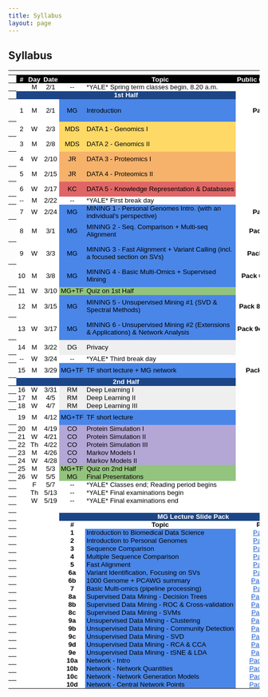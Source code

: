```yaml
---
title: Syllabus
layout: page
---
```


## Syllabus
<meta http-equiv="Content-Type" content="text/html; charset=utf-8">
<link type="text/css" rel="stylesheet" href="resources/sheet.css">
<style type="text/css">.ritz .waffle a { color: inherit; }.ritz .waffle .s10{background-color:#4a86e8;text-align:left;color:#000000;font-family:'docs-Helvetica Neue',Arial;font-size:10pt;vertical-align:middle;white-space:nowrap;overflow:hidden;direction:ltr;padding:0px 3px 0px 3px;}.ritz .waffle .s28{background-color:#ffffff;text-align:center;font-weight:bold;color:#000000;font-family:'Arial';font-size:10pt;vertical-align:middle;white-space:normal;overflow:hidden;direction:ltr;padding:0px 3px 0px 3px;}.ritz .waffle .s4{background-color:#ffffff;text-align:center;color:#000000;font-family:'Arial';font-size:10pt;vertical-align:middle;white-space:nowrap;overflow:hidden;direction:ltr;padding:0px 3px 0px 3px;}.ritz .waffle .s23{background-color:#efefef;text-align:center;color:#000000;font-family:'docs-Helvetica Neue',Arial;font-size:10pt;vertical-align:middle;white-space:nowrap;overflow:hidden;direction:ltr;padding:0px 3px 0px 3px;}.ritz .waffle .s3{background-color:#ffffff;text-align:left;color:#000000;font-family:'docs-Helvetica Neue',Arial;font-size:10pt;vertical-align:middle;white-space:nowrap;overflow:hidden;direction:ltr;padding:0px 3px 0px 3px;}.ritz .waffle .s30{background-color:#4a86e8;text-align:left;color:#000000;font-family:'docs-docs-Helvetica Neue',Arial;font-size:10pt;vertical-align:middle;white-space:normal;overflow:hidden;direction:ltr;padding:0px 3px 0px 3px;}.ritz .waffle .s22{background-color:#93c47d;text-align:left;color:#000000;font-family:'docs-Helvetica Neue',Arial;font-size:10pt;vertical-align:middle;white-space:normal;overflow:hidden;direction:ltr;padding:0px 3px 0px 3px;}.ritz .waffle .s1{background-color:#ffffff;text-align:center;color:#000000;font-family:'docs-Helvetica Neue',Arial;font-size:10pt;vertical-align:middle;white-space:nowrap;overflow:hidden;direction:ltr;padding:0px 3px 0px 3px;}.ritz .waffle .s18{background-color:#e06666;text-align:left;color:#000000;font-family:'docs-Helvetica Neue',Arial;font-size:10pt;vertical-align:middle;white-space:nowrap;overflow:hidden;direction:ltr;padding:0px 3px 0px 3px;}.ritz .waffle .s12{background-color:#ffffff;text-align:center;color:#000000;font-family:'Arial';font-size:10pt;vertical-align:middle;white-space:normal;overflow:hidden;word-wrap:break-word;direction:ltr;padding:0px 3px 0px 3px;}.ritz .waffle .s13{background-color:#ffd966;text-align:center;color:#000000;font-family:'docs-Helvetica Neue',Arial;font-size:10pt;vertical-align:middle;white-space:nowrap;overflow:hidden;direction:ltr;padding:0px 3px 0px 3px;}.ritz .waffle .s29{background-color:#ffffff;text-align:center;text-decoration:underline;-webkit-text-decoration-skip:none;text-decoration-skip-ink:none;color:#1155cc;font-family:'docs-Helvetica Neue',Arial;font-size:10pt;vertical-align:middle;white-space:nowrap;overflow:hidden;direction:ltr;padding:0px 3px 0px 3px;}.ritz .waffle .s14{background-color:#ffd966;text-align:left;color:#000000;font-family:'docs-Helvetica Neue',Arial;font-size:10pt;vertical-align:middle;white-space:nowrap;overflow:hidden;direction:ltr;padding:0px 3px 0px 3px;}.ritz .waffle .s7{background-color:#ffffff;text-align:center;text-decoration:underline;-webkit-text-decoration-skip:none;text-decoration-skip-ink:none;color:#1155cc;font-family:'Arial';font-size:10pt;vertical-align:middle;white-space:normal;overflow:hidden;direction:ltr;padding:0px 3px 0px 3px;}.ritz .waffle .s9{background-color:#4a86e8;text-align:center;color:#000000;font-family:'docs-Helvetica Neue',Arial;font-size:10pt;vertical-align:middle;white-space:nowrap;overflow:hidden;direction:ltr;padding:0px 3px 0px 3px;}.ritz .waffle .s11{background-color:#ffffff;text-align:center;font-weight:bold;color:#000000;font-family:'docs-Helvetica Neue',Arial;font-size:10pt;vertical-align:middle;white-space:nowrap;overflow:hidden;direction:ltr;padding:0px 3px 0px 3px;}.ritz .waffle .s5{background-color:#1c4587;text-align:center;font-weight:bold;color:#ffffff;font-family:'docs-Helvetica Neue',Arial;font-size:10pt;vertical-align:middle;white-space:nowrap;overflow:hidden;direction:ltr;padding:0px 3px 0px 3px;}.ritz .waffle .s27{background-color:#1c4587;text-align:center;font-weight:bold;color:#ffffff;font-family:'Arial';font-size:10pt;vertical-align:middle;white-space:normal;overflow:hidden;direction:ltr;padding:0px 3px 0px 3px;}.ritz .waffle .s24{background-color:#efefef;text-align:left;color:#000000;font-family:'docs-Helvetica Neue',Arial;font-size:10pt;vertical-align:middle;white-space:normal;overflow:hidden;direction:ltr;padding:0px 3px 0px 3px;}.ritz .waffle .s32{background-color:#4a86e8;text-align:left;color:#000000;font-family:'Arial';font-size:10pt;vertical-align:middle;white-space:normal;overflow:hidden;direction:ltr;padding:0px 3px 0px 3px;}.ritz .waffle .s21{background-color:#93c47d;text-align:center;color:#000000;font-family:'docs-Helvetica Neue',Arial;font-size:10pt;vertical-align:middle;white-space:nowrap;overflow:hidden;direction:ltr;padding:0px 3px 0px 3px;}.ritz .waffle .s8{background-color:#ffffff;text-align:center;color:#000000;font-family:'Arial';font-size:10pt;vertical-align:middle;white-space:normal;overflow:hidden;direction:ltr;padding:0px 3px 0px 3px;}.ritz .waffle .s25{background-color:#b4a7d6;text-align:center;color:#000000;font-family:'docs-Helvetica Neue',Arial;font-size:10pt;vertical-align:middle;white-space:nowrap;overflow:hidden;direction:ltr;padding:0px 3px 0px 3px;}.ritz .waffle .s17{background-color:#e06666;text-align:center;color:#000000;font-family:'docs-Helvetica Neue',Arial;font-size:10pt;vertical-align:middle;white-space:nowrap;overflow:hidden;direction:ltr;padding:0px 3px 0px 3px;}.ritz .waffle .s19{background-color:#4a86e8;text-align:left;color:#000000;font-family:'docs-Helvetica Neue',Arial;font-size:10pt;vertical-align:middle;white-space:normal;overflow:hidden;direction:ltr;padding:0px 3px 0px 3px;}.ritz .waffle .s6{background-color:#ffffff;text-align:center;font-weight:bold;color:#ffffff;font-family:'docs-Helvetica Neue',Arial;font-size:10pt;vertical-align:middle;white-space:nowrap;overflow:hidden;direction:ltr;padding:0px 3px 0px 3px;}.ritz .waffle .s26{background-color:#b4a7d6;text-align:left;color:#000000;font-family:'docs-Helvetica Neue',Arial;font-size:10pt;vertical-align:middle;white-space:normal;overflow:hidden;direction:ltr;padding:0px 3px 0px 3px;}.ritz .waffle .s16{background-color:#f6b26b;text-align:left;color:#000000;font-family:'docs-Helvetica Neue',Arial;font-size:10pt;vertical-align:middle;white-space:nowrap;overflow:hidden;direction:ltr;padding:0px 3px 0px 3px;}.ritz .waffle .s0{background-color:#000000;text-align:center;font-weight:bold;color:#ffffff;font-family:'docs-Helvetica Neue',Arial;font-size:10pt;vertical-align:middle;white-space:nowrap;overflow:hidden;direction:ltr;padding:0px 3px 0px 3px;}.ritz .waffle .s20{background-color:#ffffff;text-align:center;font-weight:bold;color:#000000;font-family:'Arial';font-size:10pt;vertical-align:middle;white-space:nowrap;overflow:hidden;direction:ltr;padding:0px 3px 0px 3px;}.ritz .waffle .s2{background-color:#ffffff;text-align:center;color:#000000;font-family:'docs-Helvetica Neue',Arial;font-size:10pt;vertical-align:middle;white-space:normal;overflow:hidden;word-wrap:break-word;direction:ltr;padding:0px 3px 0px 3px;}.ritz .waffle .s31{background-color:#ffffff;text-align:center;text-decoration:underline;-webkit-text-decoration-skip:none;text-decoration-skip-ink:none;color:#1155cc;font-family:'Arial';font-size:10pt;vertical-align:middle;white-space:nowrap;overflow:hidden;direction:ltr;padding:0px 3px 0px 3px;}.ritz .waffle .s15{background-color:#f6b26b;text-align:center;color:#000000;font-family:'docs-Helvetica Neue',Arial;font-size:10pt;vertical-align:middle;white-space:nowrap;overflow:hidden;direction:ltr;padding:0px 3px 0px 3px;}</style>
<div class="ritz grid-container" dir="ltr">
    <table class="waffle" cellspacing="0" cellpadding="0">
        <thead>
            <tr>
                <th class="row-header freezebar-origin-ltr"></th>
                <th id="154769403C0" style="width:32px;" class="column-headers-background"></th>
                <th id="154769403C1" style="width:37px;" class="column-headers-background"></th>
                <th id="154769403C2" style="width:47px;" class="column-headers-background"></th>
                <th id="154769403C3" style="width:100px;" class="column-headers-background"></th>
                <th id="154769403C4" style="width:519px;" class="column-headers-background"></th>
                <th id="154769403C5" style="width:120px;" class="column-headers-background"></th>
                <th id="154769403C6" style="width:190px;" class="column-headers-background"></th>
                <th id="154769403C7" style="width:104px;" class="column-headers-background"></th></tr>
        </thead>
        <tbody>
            <tr style="height: 16px">
                <th id="154769403R0" style="height: 16px;" class="row-headers-background">
                    <div class="row-header-wrapper" style="line-height: 16px"></div></th>
                <td class="s0" dir="ltr">#</td>
                <td class="s0" dir="ltr">Day</td>
                <td class="s0" dir="ltr">Date</td>
                <td class="s0"></td>
                <td class="s0" dir="ltr">Topic</td>
                <td class="s0" dir="ltr">Public Comment</td>
                <td class="s0" dir="ltr">URL</td>
                <td class="s0" dir="ltr">URL 2</td></tr>
            <tr style="height: 16px">
                <th id="154769403R1" style="height: 16px;" class="row-headers-background">
                    <div class="row-header-wrapper" style="line-height: 16px"></div></th>
                <td class="s1"></td>
                <td class="s2" dir="ltr">M</td>
                <td class="s2" dir="ltr">2/1</td>
                <td class="s1" dir="ltr">--</td>
                <td class="s3" dir="ltr">*YALE* Spring term classes begin, 8.20 a.m.</td>
                <td class="s4"></td>
                <td class="s4" dir="ltr"></td>
                <td class="s4" dir="ltr"></td>
            </tr>
            <tr style="height: 16px">
                <th id="154769403R2" style="height: 16px;" class="row-headers-background">
                    <div class="row-header-wrapper" style="line-height: 16px"></div></th>
                <td class="s5" dir="ltr" colspan="5">1st Half</td>
                <td class="s6" dir="ltr"></td>
                <td class="s7" dir="ltr"></td>
                <td class="s8"></td>
            </tr>
            <tr style="height: 16px">
                <th id="154769403R3" style="height: 16px;" class="row-headers-background">
                    <div class="row-header-wrapper" style="line-height: 16px"></div></th>
                <td class="s1" dir="ltr">1</td>
                <td class="s2" dir="ltr">M</td>
                <td class="s2" dir="ltr">2/1</td>
                <td class="s9" dir="ltr">MG</td>
                <td class="s10" dir="ltr">Introduction</td>
                <td class="s11" dir="ltr">Pack 1</td>
                <td class="s12" dir="ltr">See below for MG Slides</td>
                <td class="s7" dir="ltr">
                    <a target="_blank" href="https://www.dropbox.com/s/gf0054x92ja8cn0/cbb752-MG-spr21-01-biomed-datasci-intro.mp4?dl=0">Video</a></td>
            </tr>
            <tr style="height: 16px">
                <th id="154769403R4" style="height: 16px;" class="row-headers-background">
                    <div class="row-header-wrapper" style="line-height: 16px"></div></th>
                <td class="s1" dir="ltr">2</td>
                <td class="s2" dir="ltr">W</td>
                <td class="s2" dir="ltr">2/3</td>
                <td class="s13" dir="ltr">MDS</td>
                <td class="s14" dir="ltr">DATA 1 - Genomics I</td>
                <td class="s11" dir="ltr"></td>
                <td class="s7" dir="ltr">
                    <a target="_blank" href="http://files2.gersteinlab.org/public-docs/2021/02.03/210203_Genomics.pdf">Genomic 1 [PDF]</a></td>
                <td class="s8"></td>
            </tr>
            <tr style="height: 16px">
                <th id="154769403R5" style="height: 16px;" class="row-headers-background">
                    <div class="row-header-wrapper" style="line-height: 16px"></div></th>
                <td class="s1" dir="ltr">3</td>
                <td class="s2" dir="ltr">M</td>
                <td class="s2" dir="ltr">2/8</td>
                <td class="s13" dir="ltr">MDS</td>
                <td class="s14" dir="ltr">DATA 2 - Genomics II</td>
                <td class="s11" dir="ltr"></td>
                <td class="s7" dir="ltr">
                    <a target="_blank" href="http://files2.gersteinlab.org/public-docs/2021/02.08/210207_Genomics_II.pdf">Genomic 2 [PDF]</a></td>
                <td class="s8"></td>
            </tr>
            <tr style="height: 16px">
                <th id="154769403R6" style="height: 16px;" class="row-headers-background">
                    <div class="row-header-wrapper" style="line-height: 16px"></div></th>
                <td class="s1" dir="ltr">4</td>
                <td class="s2">W</td>
                <td class="s2" dir="ltr">2/10</td>
                <td class="s15" dir="ltr">JR</td>
                <td class="s16" dir="ltr">DATA 3 - Proteomics I</td>
                <td class="s11" dir="ltr"></td>
                <td class="s7" dir="ltr">
                    <a target="_blank" href="http://files2.gersteinlab.org/public-docs/2021/02.10/CBB_752_2021_Proteins.pdf">Proteomics 1 [PDF]</a></td>
                <td class="s8"></td>
            </tr>
            <tr style="height: 16px">
                <th id="154769403R7" style="height: 16px;" class="row-headers-background">
                    <div class="row-header-wrapper" style="line-height: 16px"></div></th>
                <td class="s1" dir="ltr">5</td>
                <td class="s2">M</td>
                <td class="s2" dir="ltr">2/15</td>
                <td class="s15" dir="ltr">JR</td>
                <td class="s16" dir="ltr">DATA 4 - Proteomics II</td>
                <td class="s11" dir="ltr"></td>
                <td class="s7" dir="ltr">
                    <a target="_blank" href="http://files2.gersteinlab.org/public-docs/2021/02.15/CBB_752_2021_Structure.pdf">Proteomics 2 [PDF]</a></td>
                <td class="s8"></td>
            </tr>
            <tr style="height: 16px">
                <th id="154769403R8" style="height: 16px;" class="row-headers-background">
                    <div class="row-header-wrapper" style="line-height: 16px"></div></th>
                <td class="s1" dir="ltr">6</td>
                <td class="s2">W</td>
                <td class="s2" dir="ltr">2/17</td>
                <td class="s17" dir="ltr">KC</td>
                <td class="s18" dir="ltr">DATA 5 - Knowledge Representation &amp; Databases</td>
                <td class="s4"></td>
                <td class="s7" dir="ltr">
                    <a target="_blank" href="http://files2.gersteinlab.org/public-docs/2021/02.17/Database_KB_Cheung_2_17_21.pptx">Database [PPTX]</a></td>
                <td class="s8"></td>
            </tr>
            <tr style="height: 16px">
                <th id="154769403R9" style="height: 16px;" class="row-headers-background">
                    <div class="row-header-wrapper" style="line-height: 16px"></div></th>
                <td class="s1" dir="ltr">--</td>
                <td class="s2">M</td>
                <td class="s2" dir="ltr">2/22</td>
                <td class="s1" dir="ltr">--</td>
                <td class="s3" dir="ltr">*YALE* First break day</td>
                <td class="s11" dir="ltr"></td>
                <td class="s8"></td>
                <td class="s8"></td>
            </tr>
            <tr style="height: 16px">
                <th id="154769403R10" style="height: 16px;" class="row-headers-background">
                    <div class="row-header-wrapper" style="line-height: 16px"></div></th>
                <td class="s1" dir="ltr">7</td>
                <td class="s2">W</td>
                <td class="s2" dir="ltr">2/24</td>
                <td class="s9" dir="ltr">MG</td>
                <td class="s19">MINING 1 - Personal Genomes Intro. (with an individual&#39;s perspective)</td>
                <td class="s11" dir="ltr">Pack 2</td>
                <td class="s7" dir="ltr">
                    <a target="_blank" href="http://files2.gersteinlab.org/public-docs/2021/02.24/Zimmer_MBB_452_genome_talk_2021.pdf">Carl Slides [PDF]</a></td>
                <td class="s8"></td>
            </tr>
            <tr style="height: 16px">
                <th id="154769403R11" style="height: 16px;" class="row-headers-background">
                    <div class="row-header-wrapper" style="line-height: 16px"></div></th>
                <td class="s1" dir="ltr">8</td>
                <td class="s2">M</td>
                <td class="s2" dir="ltr">3/1</td>
                <td class="s9" dir="ltr">MG</td>
                <td class="s19" dir="ltr">MINING 2 - Seq. Comparison + Multi-seq Alignment</td>
                <td class="s20" dir="ltr">Pack 3, 4</td>
                <td class="s12" dir="ltr">See below for MG Slides</td>
                <td class="s8"></td>
            </tr>
            <tr style="height: 16px">
                <th id="154769403R12" style="height: 16px;" class="row-headers-background">
                    <div class="row-header-wrapper" style="line-height: 16px"></div></th>
                <td class="s1" dir="ltr">9</td>
                <td class="s2">W</td>
                <td class="s2" dir="ltr">3/3</td>
                <td class="s9" dir="ltr">MG</td>
                <td class="s19" dir="ltr">MINING 3 - Fast Alignment + Variant Calling (incl. a focused section on SVs)</td>
                <td class="s20" dir="ltr">Pack 5, 6a</td>
                <td class="s12" dir="ltr">See below for MG Slides</td>
                <td class="s8"></td>
            </tr>
            <tr style="height: 16px">
                <th id="154769403R13" style="height: 16px;" class="row-headers-background">
                    <div class="row-header-wrapper" style="line-height: 16px"></div></th>
                <td class="s1" dir="ltr">10</td>
                <td class="s2">M</td>
                <td class="s2" dir="ltr">3/8</td>
                <td class="s9" dir="ltr">MG</td>
                <td class="s19">MINING 4 - Basic Multi-Omics + Supervised Mining</td>
                <td class="s20" dir="ltr">Pack 6b, 7, 8a</td>
                <td class="s12" dir="ltr">See below for MG Slides</td>
                <td class="s8"></td>
            </tr>
            <tr style="height: 16px">
                <th id="154769403R14" style="height: 16px;" class="row-headers-background">
                    <div class="row-header-wrapper" style="line-height: 16px"></div></th>
                <td class="s1" dir="ltr">11</td>
                <td class="s2">W</td>
                <td class="s2" dir="ltr">3/10</td>
                <td class="s21" dir="ltr">MG+TF</td>
                <td class="s22">Quiz on 1st Half</td>
                <td class="s8"></td>
                <td class="s8"></td>
                <td class="s8"></td>
            </tr>
            <tr style="height: 16px">
                <th id="154769403R15" style="height: 16px;" class="row-headers-background">
                    <div class="row-header-wrapper" style="line-height: 16px"></div></th>
                <td class="s1" dir="ltr">12</td>
                <td class="s2">M</td>
                <td class="s2" dir="ltr">3/15</td>
                <td class="s9" dir="ltr">MG</td>
                <td class="s19">MINING 5 - Unsupervised Mining #1 (SVD &amp; Spectral Methods)</td>
                <td class="s20" dir="ltr">Pack 8b-c, 9a-b</td>
                <td class="s12" dir="ltr">See below for MG Slides</td>
                <td class="s8"></td>
            </tr>
            <tr style="height: 16px">
                <th id="154769403R16" style="height: 16px;" class="row-headers-background">
                    <div class="row-header-wrapper" style="line-height: 16px"></div></th>
                <td class="s1" dir="ltr">13</td>
                <td class="s2">W</td>
                <td class="s2" dir="ltr">3/17</td>
                <td class="s9" dir="ltr">MG</td>
                <td class="s19">MINING 6 - Unsupervised Mining #2 (Extensions &amp; Applications) &amp; Network Analysis</td>
                <td class="s20" dir="ltr">Pack 9c-e, 10a-b</td>
                <td class="s12" dir="ltr">See below for MG Slides</td>
                <td class="s8"></td>
            </tr>
            <tr style="height: 16px">
                <th id="154769403R17" style="height: 16px;" class="row-headers-background">
                    <div class="row-header-wrapper" style="line-height: 16px"></div></th>
                <td class="s1" dir="ltr">14</td>
                <td class="s2">M</td>
                <td class="s2" dir="ltr">3/22</td>
                <td class="s23" dir="ltr">DG</td>
                <td class="s24">Privacy</td>
                <td class="s4"></td>
                <td class="s7" dir="ltr">
                    <a target="_blank" href="http://files2.gersteinlab.org/public-docs/2021/04.19/Privacy.pptx">Privacy [PPT]</a></td>
                <td class="s8"></td>
            </tr>
            <tr style="height: 16px">
                <th id="154769403R18" style="height: 16px;" class="row-headers-background">
                    <div class="row-header-wrapper" style="line-height: 16px"></div></th>
                <td class="s1" dir="ltr">--</td>
                <td class="s2" dir="ltr">W</td>
                <td class="s2" dir="ltr">3/24</td>
                <td class="s1" dir="ltr">--</td>
                <td class="s3" dir="ltr">*YALE* Third break day</td>
                <td class="s4"></td>
                <td class="s8"></td>
                <td class="s8"></td>
            </tr>
            <tr style="height: 16px">
                <th id="154769403R19" style="height: 16px;" class="row-headers-background">
                    <div class="row-header-wrapper" style="line-height: 16px"></div></th>
                <td class="s1" dir="ltr">15</td>
                <td class="s2">M</td>
                <td class="s2" dir="ltr">3/29</td>
                <td class="s9" dir="ltr">MG+TF</td>
                <td class="s19" dir="ltr">TF short lecture + MG network</td>
                <td class="s20" dir="ltr">Pack 10c-d</td>
                <td class="s7" dir="ltr">
                    <a target="_blank" href="http://files2.gersteinlab.org/public-docs/2021/03.29/eQTL.pptx">eQTL [PPT]</a></td>
                <td class="s8"></td>
            </tr>
            <tr style="height: 16px">
                <th id="154769403R20" style="height: 16px;" class="row-headers-background">
                    <div class="row-header-wrapper" style="line-height: 16px"></div></th>
                <td class="s5" dir="ltr" colspan="5">2nd Half</td>
                <td class="s6" dir="ltr"></td>
                <td class="s8"></td>
                <td class="s8"></td>
            </tr>
            <tr style="height: 16px">
                <th id="154769403R21" style="height: 16px;" class="row-headers-background">
                    <div class="row-header-wrapper" style="line-height: 16px"></div></th>
                <td class="s1" dir="ltr">16</td>
                <td class="s2" dir="ltr">W</td>
                <td class="s2" dir="ltr">3/31</td>
                <td class="s23" dir="ltr">RM</td>
                <td class="s24">Deep Learning I</td>
                <td class="s4"></td>
                <td class="s7" dir="ltr">
                    <a target="_blank" href="http://files2.gersteinlab.org/public-docs/2021/03.31/DeepLearning_I_IntroDL.pdf">DL 1 [PDF]</a></td>
                <td class="s8"></td>
            </tr>
            <tr style="height: 16px">
                <th id="154769403R22" style="height: 16px;" class="row-headers-background">
                    <div class="row-header-wrapper" style="line-height: 16px"></div></th>
                <td class="s1" dir="ltr">17</td>
                <td class="s2">M</td>
                <td class="s2" dir="ltr">4/5</td>
                <td class="s23" dir="ltr">RM</td>
                <td class="s24">Deep Learning II</td>
                <td class="s8"></td>
                <td class="s7" dir="ltr">
                    <a target="_blank" href="http://files2.gersteinlab.org/public-docs/2021/04.05/DeepLearning_II_2021.pdf">DL 2 [PDF]</a></td>
                <td class="s8"></td>
            </tr>
            <tr style="height: 16px">
                <th id="154769403R23" style="height: 16px;" class="row-headers-background">
                    <div class="row-header-wrapper" style="line-height: 16px"></div></th>
                <td class="s1" dir="ltr">18</td>
                <td class="s2" dir="ltr">W</td>
                <td class="s2" dir="ltr">4/7</td>
                <td class="s23" dir="ltr">RM</td>
                <td class="s24">Deep Learning III</td>
                <td class="s8"></td>
                <td class="s7" dir="ltr">
                    <a target="_blank" href="http://files2.gersteinlab.org/public-docs/2021/04.07/DeepLearning_III_VAE_and_GAN.pdf">DL 3 [PDF]</a></td>
                <td class="s8"></td>
            </tr>
            <tr style="height: 16px">
                <th id="154769403R24" style="height: 16px;" class="row-headers-background">
                    <div class="row-header-wrapper" style="line-height: 16px"></div></th>
                <td class="s1" dir="ltr">19</td>
                <td class="s2">M</td>
                <td class="s2" dir="ltr">4/12</td>
                <td class="s9" dir="ltr">MG+TF</td>
                <td class="s19" dir="ltr">TF short lecture</td>
                <td class="s8"></td>
                <td class="s7" dir="ltr">
                    <a target="_blank" href="http://files2.gersteinlab.org/public-docs/2021/04.12/textmining.pptx">Textmining [PPT]</a></td>
                <td class="s7" dir="ltr">
                    <a target="_blank" href="http://files2.gersteinlab.org/public-docs/2021/04.12/ManolisKellis_GuestLecture.pptx">Manolis [PPT]</a></td>
            </tr>
            <tr style="height: 16px">
                <th id="154769403R25" style="height: 16px;" class="row-headers-background">
                    <div class="row-header-wrapper" style="line-height: 16px"></div></th>
                <td class="s1" dir="ltr">20</td>
                <td class="s2">M</td>
                <td class="s2" dir="ltr">4/19</td>
                <td class="s25" dir="ltr">CO</td>
                <td class="s26">Protein Simulation I</td>
                <td class="s4" dir="ltr"></td>
                <td class="s8"></td>
                <td class="s8"></td>
            </tr>
            <tr style="height: 16px">
                <th id="154769403R26" style="height: 16px;" class="row-headers-background">
                    <div class="row-header-wrapper" style="line-height: 16px"></div></th>
                <td class="s1" dir="ltr">21</td>
                <td class="s2" dir="ltr">W</td>
                <td class="s2" dir="ltr">4/21</td>
                <td class="s25" dir="ltr">CO</td>
                <td class="s26">Protein Simulation II</td>
                <td class="s4" dir="ltr"></td>
                <td class="s8"></td>
                <td class="s8"></td>
            </tr>
            <tr style="height: 16px">
                <th id="154769403R27" style="height: 16px;" class="row-headers-background">
                    <div class="row-header-wrapper" style="line-height: 16px"></div></th>
                <td class="s1" dir="ltr">22</td>
                <td class="s2" dir="ltr">Th</td>
                <td class="s2" dir="ltr">4/22</td>
                <td class="s25" dir="ltr">CO</td>
                <td class="s26">Protein Simulation III</td>
                <td class="s4" dir="ltr"></td>
                <td class="s8"></td>
                <td class="s8"></td>
            </tr>
            <tr style="height: 16px">
                <th id="154769403R28" style="height: 16px;" class="row-headers-background">
                    <div class="row-header-wrapper" style="line-height: 16px"></div></th>
                <td class="s1" dir="ltr">23</td>
                <td class="s2">M</td>
                <td class="s2" dir="ltr">4/26</td>
                <td class="s25" dir="ltr">CO</td>
                <td class="s26">Markov Models I</td>
                <td class="s4" dir="ltr"></td>
                <td class="s8"></td>
                <td class="s8"></td>
            </tr>
            <tr style="height: 16px">
                <th id="154769403R29" style="height: 16px;" class="row-headers-background">
                    <div class="row-header-wrapper" style="line-height: 16px"></div></th>
                <td class="s1" dir="ltr">24</td>
                <td class="s2" dir="ltr">W</td>
                <td class="s2" dir="ltr">4/28</td>
                <td class="s25" dir="ltr">CO</td>
                <td class="s26">Markov Models II</td>
                <td class="s4" dir="ltr"></td>
                <td class="s8"></td>
                <td class="s8"></td>
            </tr>
            <tr style="height: 16px">
                <th id="154769403R30" style="height: 16px;" class="row-headers-background">
                    <div class="row-header-wrapper" style="line-height: 16px"></div></th>
                <td class="s1" dir="ltr">25</td>
                <td class="s2">M</td>
                <td class="s2" dir="ltr">5/3</td>
                <td class="s21" dir="ltr">MG+TF</td>
                <td class="s22" dir="ltr">Quiz on 2nd Half</td>
                <td class="s4" dir="ltr"></td>
                <td class="s8"></td>
                <td class="s8"></td>
            </tr>
            <tr style="height: 16px">
                <th id="154769403R31" style="height: 16px;" class="row-headers-background">
                    <div class="row-header-wrapper" style="line-height: 16px"></div></th>
                <td class="s1" dir="ltr">26</td>
                <td class="s2" dir="ltr">W</td>
                <td class="s2" dir="ltr">5/5</td>
                <td class="s21" dir="ltr">MG</td>
                <td class="s22">Final Presentations</td>
                <td class="s4" dir="ltr"></td>
                <td class="s8"></td>
                <td class="s8"></td>
            </tr>
            <tr style="height: 16px">
                <th id="154769403R32" style="height: 16px;" class="row-headers-background">
                    <div class="row-header-wrapper" style="line-height: 16px"></div></th>
                <td class="s1"></td>
                <td class="s2" dir="ltr">F</td>
                <td class="s2" dir="ltr">5/7</td>
                <td class="s1" dir="ltr">--</td>
                <td class="s3" dir="ltr">*YALE* Classes end; Reading period begins</td>
                <td class="s4" dir="ltr"></td>
                <td class="s8"></td>
                <td class="s8"></td>
            </tr>
            <tr style="height: 16px">
                <th id="154769403R33" style="height: 16px;" class="row-headers-background">
                    <div class="row-header-wrapper" style="line-height: 16px"></div></th>
                <td class="s1"></td>
                <td class="s2" dir="ltr">Th</td>
                <td class="s2" dir="ltr">5/13</td>
                <td class="s1" dir="ltr">--</td>
                <td class="s3" dir="ltr">*YALE* Final examinations begin</td>
                <td class="s4"></td>
                <td class="s8"></td>
                <td class="s8"></td>
            </tr>
            <tr style="height: 16px">
                <th id="154769403R34" style="height: 16px;" class="row-headers-background">
                    <div class="row-header-wrapper" style="line-height: 16px"></div></th>
                <td class="s1"></td>
                <td class="s2" dir="ltr">W</td>
                <td class="s2" dir="ltr">5/19</td>
                <td class="s1" dir="ltr">--</td>
                <td class="s3" dir="ltr">*YALE* Final examinations end</td>
                <td class="s4"></td>
                <td class="s4" dir="ltr"></td>
                <td class="s4" dir="ltr"></td>
            </tr>
            <tr style="height: 16px">
                <th id="154769403R35" style="height: 16px;" class="row-headers-background">
                    <div class="row-header-wrapper" style="line-height: 16px"></div></th>
                <td class="s12"></td>
                <td class="s12"></td>
                <td class="s12"></td>
                <td class="s12"></td>
                <td class="s12"></td>
                <td class="s12"></td>
                <td class="s12"></td>
                <td class="s12"></td>
            </tr>
            <tr style="height: 16px">
                <th id="154769403R36" style="height: 16px;" class="row-headers-background">
                    <div class="row-header-wrapper" style="line-height: 16px"></div></th>
                <td class="s12"></td>
                <td class="s12"></td>
                <td class="s12"></td>
                <td class="s27" dir="ltr" colspan="4">MG Lecture Slide Pack</td>
                <td class="s12"></td>
            </tr>
            <tr style="height: 16px">
                <th id="154769403R37" style="height: 16px;" class="row-headers-background">
                    <div class="row-header-wrapper" style="line-height: 16px"></div></th>
                <td class="s12"></td>
                <td class="s12"></td>
                <td class="s12"></td>
                <td class="s28" dir="ltr">#</td>
                <td class="s28" dir="ltr">Topic</td>
                <td class="s20" dir="ltr">PDF</td>
                <td class="s20" dir="ltr">PPT</td>
                <td class="s12"></td>
            </tr>
            <tr style="height: 16px">
                <th id="154769403R38" style="height: 16px;" class="row-headers-background">
                    <div class="row-header-wrapper" style="line-height: 16px"></div></th>
                <td class="s12"></td>
                <td class="s12"></td>
                <td class="s12"></td>
                <td class="s28" dir="ltr">1</td>
                <td class="s19" dir="ltr">Introduction to Biomedical Data Science</td>
                <td class="s29" dir="ltr">
                    <a target="_blank" href="http://files2.gersteinlab.org/public-docs/2021/02.21/cbb752-MG-spr21-01-biomed-datasci-intro.pdf">Pack 1</a></td>
                <td class="s29" dir="ltr">
                    <a target="_blank" href="http://files2.gersteinlab.org/public-docs/2021/02.21/cbb752-MG-spr21-01-biomed-datasci-intro.ppt">Pack 1</a></td>
                <td class="s12"></td>
            </tr>
            <tr style="height: 16px">
                <th id="154769403R39" style="height: 16px;" class="row-headers-background">
                    <div class="row-header-wrapper" style="line-height: 16px"></div></th>
                <td class="s12"></td>
                <td class="s12"></td>
                <td class="s12"></td>
                <td class="s28" dir="ltr">2</td>
                <td class="s30" dir="ltr">Introduction to Personal Genomes</td>
                <td class="s29" dir="ltr">
                    <a target="_blank" href="http://files2.gersteinlab.org/public-docs/2021/03.05/cbb752-MG-spr21-02-personalgenomes-intro.pdf">Pack 2</a></td>
                <td class="s29" dir="ltr">
                    <a target="_blank" href="http://files2.gersteinlab.org/public-docs/2021/03.05/cbb752-MG-spr21-02-personalgenomes-intro.pptx">Pack 2</a></td>
                <td class="s12"></td>
            </tr>
            <tr style="height: 16px">
                <th id="154769403R40" style="height: 16px;" class="row-headers-background">
                    <div class="row-header-wrapper" style="line-height: 16px"></div></th>
                <td class="s12"></td>
                <td class="s12"></td>
                <td class="s12"></td>
                <td class="s28" dir="ltr">3</td>
                <td class="s19" dir="ltr">Sequence Comparison</td>
                <td class="s31" dir="ltr">
                    <a target="_blank" href="http://files2.gersteinlab.org/public-docs/2021/03.05/cbb752-MG-spr21-03-seqcmp.pdf">Pack 3</a></td>
                <td class="s29" dir="ltr">
                    <a target="_blank" href="http://files2.gersteinlab.org/public-docs/2021/03.05/cbb752-MG-spr21-03-seqcmp.ppt">Pack 3</a></td>
                <td class="s12"></td>
            </tr>
            <tr style="height: 16px">
                <th id="154769403R41" style="height: 16px;" class="row-headers-background">
                    <div class="row-header-wrapper" style="line-height: 16px"></div></th>
                <td class="s12"></td>
                <td class="s12"></td>
                <td class="s12"></td>
                <td class="s28" dir="ltr">4</td>
                <td class="s19" dir="ltr">Multiple Sequence Comparison</td>
                <td class="s29" dir="ltr">
                    <a target="_blank" href="http://files2.gersteinlab.org/public-docs/2021/03.05/cbb752-MG-spr21-04-multiseq.pdf">Pack 4</a></td>
                <td class="s29" dir="ltr">
                    <a target="_blank" href="http://files2.gersteinlab.org/public-docs/2021/03.05/cbb752-MG-spr21-04-multiseq.ppt">Pack 4</a></td>
                <td class="s12"></td>
            </tr>
            <tr style="height: 16px">
                <th id="154769403R42" style="height: 16px;" class="row-headers-background">
                    <div class="row-header-wrapper" style="line-height: 16px"></div></th>
                <td class="s12"></td>
                <td class="s12"></td>
                <td class="s12"></td>
                <td class="s28" dir="ltr">5</td>
                <td class="s32" dir="ltr">Fast Alignment</td>
                <td class="s29" dir="ltr">
                    <a target="_blank" href="http://files2.gersteinlab.org/public-docs/2021/03.05/cbb752-MG-spr21-05-fastalign.pdf">Pack 5</a></td>
                <td class="s29" dir="ltr">
                    <a target="_blank" href="http://files2.gersteinlab.org/public-docs/2021/03.05/cbb752-MG-spr21-05-fastalign.ppt">Pack 5</a></td>
                <td class="s12"></td>
            </tr>
            <tr style="height: 16px">
                <th id="154769403R43" style="height: 16px;" class="row-headers-background">
                    <div class="row-header-wrapper" style="line-height: 16px"></div></th>
                <td class="s12"></td>
                <td class="s12"></td>
                <td class="s12"></td>
                <td class="s28" dir="ltr">6a</td>
                <td class="s32" dir="ltr">Variant Identification, Focusing on SVs</td>
                <td class="s29" dir="ltr">
                    <a target="_blank" href="http://files2.gersteinlab.org/public-docs/2021/03.05/cbb752-MG-spr21-06-SNVs-SVs.pdf">Pack 6</a></td>
                <td class="s29" dir="ltr">
                    <a target="_blank" href="http://files2.gersteinlab.org/public-docs/2021/03.05/cbb752-MG-spr21-06-SNVs-SVs.pptx">Pack 6</a></td>
                <td class="s12"></td>
            </tr>
            <tr style="height: 16px">
                <th id="154769403R44" style="height: 16px;" class="row-headers-background">
                    <div class="row-header-wrapper" style="line-height: 16px"></div></th>
                <td class="s12"></td>
                <td class="s12"></td>
                <td class="s12"></td>
                <td class="s28" dir="ltr">6b</td>
                <td class="s32" dir="ltr">1000 Genome + PCAWG summary</td>
                <td class="s29" dir="ltr">
                    <a target="_blank" href="http://files2.gersteinlab.org/public-docs/2021/04.25/cbb752-mg-spr21-06b-1000G-PCAWG.pdf">Pack 6b</a></td>
                <td class="s29" dir="ltr">
                    <a target="_blank" href="http://files2.gersteinlab.org/public-docs/2021/04.25/cbb752-mg-spr21-06b-1000G-PCAWG.pptx">Pack 6b</a></td>
                <td class="s12"></td>
            </tr>
            <tr style="height: 16px">
                <th id="154769403R45" style="height: 16px;" class="row-headers-background">
                    <div class="row-header-wrapper" style="line-height: 16px"></div></th>
                <td class="s12"></td>
                <td class="s12"></td>
                <td class="s12"></td>
                <td class="s28" dir="ltr">7</td>
                <td class="s32" dir="ltr">Basic Multi-omics (pipeline processing)</td>
                <td class="s29" dir="ltr">
                    <a target="_blank" href="http://files2.gersteinlab.org/public-docs/2021/04.25/cbb752-mg-spr21-07-multi-omics.pdf">Pack 7</a></td>
                <td class="s29" dir="ltr">
                    <a target="_blank" href="http://files2.gersteinlab.org/public-docs/2021/04.25/cbb752-mg-spr21-07-multi-omics.pptx">Pack 7</a></td>
                <td class="s12"></td>
            </tr>
            <tr style="height: 16px">
                <th id="154769403R46" style="height: 16px;" class="row-headers-background">
                    <div class="row-header-wrapper" style="line-height: 16px"></div></th>
                <td class="s12"></td>
                <td class="s12"></td>
                <td class="s12"></td>
                <td class="s28" dir="ltr">8a</td>
                <td class="s32" dir="ltr">Supervised Data Mining - Decision Trees</td>
                <td class="s29" dir="ltr">
                    <a target="_blank" href="http://files2.gersteinlab.org/public-docs/2021/04.25/cbb752-mg-spr21-08a-datamining-supervised-decisiontrees.pdf">Pack 8a</a></td>
                <td class="s29" dir="ltr">
                    <a target="_blank" href="http://files2.gersteinlab.org/public-docs/2021/04.25/cbb752-mg-spr21-08a-datamining-supervised-decisiontrees.ppt">Pack 8a</a></td>
                <td class="s12"></td>
            </tr>
            <tr style="height: 16px">
                <th id="154769403R47" style="height: 16px;" class="row-headers-background">
                    <div class="row-header-wrapper" style="line-height: 16px"></div></th>
                <td class="s12"></td>
                <td class="s12"></td>
                <td class="s12"></td>
                <td class="s28" dir="ltr">8b</td>
                <td class="s32" dir="ltr">Supervised Data Mining - ROC &amp; Cross-validation</td>
                <td class="s29" dir="ltr">
                    <a target="_blank" href="http://files2.gersteinlab.org/public-docs/2021/04.25/cbb752-mg-spr21-08b-datamining-supervised-ROCs-Cross-validation.pdf">Pack 8b</a></td>
                <td class="s29" dir="ltr">
                    <a target="_blank" href="http://files2.gersteinlab.org/public-docs/2021/04.25/cbb752-mg-spr21-08b-datamining-supervised-ROCs-Cross-validation.ppt">Pack 8b</a></td>
                <td class="s12"></td>
            </tr>
            <tr style="height: 16px">
                <th id="154769403R48" style="height: 16px;" class="row-headers-background">
                    <div class="row-header-wrapper" style="line-height: 16px"></div></th>
                <td class="s12"></td>
                <td class="s12"></td>
                <td class="s12"></td>
                <td class="s28" dir="ltr">8c</td>
                <td class="s32" dir="ltr">Supervised Data Mining - SVMs</td>
                <td class="s29" dir="ltr">
                    <a target="_blank" href="http://files2.gersteinlab.org/public-docs/2021/04.25/cbb752-mg-spr21-08c-datamining-supervised-SVMs.pdf">Pack 8c</a></td>
                <td class="s29" dir="ltr">
                    <a target="_blank" href="http://files2.gersteinlab.org/public-docs/2021/04.25/cbb752-mg-spr21-08c-datamining-supervised-SVMs.ppt">Pack 8c</a></td>
                <td class="s12"></td>
            </tr>
            <tr style="height: 16px">
                <th id="154769403R49" style="height: 16px;" class="row-headers-background">
                    <div class="row-header-wrapper" style="line-height: 16px"></div></th>
                <td class="s12"></td>
                <td class="s12"></td>
                <td class="s12"></td>
                <td class="s28" dir="ltr">9a</td>
                <td class="s32" dir="ltr">Unsupervised Data Mining - Clustering</td>
                <td class="s29" dir="ltr">
                    <a target="_blank" href="http://files2.gersteinlab.org/public-docs/2021/04.25/cbb752-mg-spr21-09a-datamining-unsupervised--clustering.pdf">Pack 9a</a></td>
                <td class="s29" dir="ltr">
                    <a target="_blank" href="http://files2.gersteinlab.org/public-docs/2021/04.25/cbb752-mg-spr21-09a-datamining-unsupervised--clustering.pptx">Pack 9a</a></td>
                <td class="s12"></td>
            </tr>
            <tr style="height: 16px">
                <th id="154769403R50" style="height: 16px;" class="row-headers-background">
                    <div class="row-header-wrapper" style="line-height: 16px"></div></th>
                <td class="s12"></td>
                <td class="s12"></td>
                <td class="s12"></td>
                <td class="s28" dir="ltr">9b</td>
                <td class="s32" dir="ltr">Unsupervised Data Mining - Community Detection</td>
                <td class="s29" dir="ltr">
                    <a target="_blank" href="http://files2.gersteinlab.org/public-docs/2021/04.25/cbb752-mg-spr21-09b-datamining-unsupervised--community-detection.pdf">Pack 9b</a></td>
                <td class="s29" dir="ltr">
                    <a target="_blank" href="http://files2.gersteinlab.org/public-docs/2021/04.25/cbb752-mg-spr21-09b-datamining-unsupervised--community-detection.pptx">Pack 9b</a></td>
                <td class="s12"></td>
            </tr>
            <tr style="height: 16px">
                <th id="154769403R51" style="height: 16px;" class="row-headers-background">
                    <div class="row-header-wrapper" style="line-height: 16px"></div></th>
                <td class="s12"></td>
                <td class="s12"></td>
                <td class="s12"></td>
                <td class="s28" dir="ltr">9c</td>
                <td class="s32" dir="ltr">Unsupervised Data Mining - SVD</td>
                <td class="s29" dir="ltr">
                    <a target="_blank" href="http://files2.gersteinlab.org/public-docs/2021/04.25/cbb752-mg-spr21-09c-datamining-unsupervised--svd.pdf">Pack 9c</a></td>
                <td class="s29" dir="ltr">
                    <a target="_blank" href="http://files2.gersteinlab.org/public-docs/2021/04.25/cbb752-mg-spr21-09c-datamining-unsupervised--svd.pptx">Pack 9c</a></td>
                <td class="s12"></td>
            </tr>
            <tr style="height: 16px">
                <th id="154769403R52" style="height: 16px;" class="row-headers-background">
                    <div class="row-header-wrapper" style="line-height: 16px"></div></th>
                <td class="s12"></td>
                <td class="s12"></td>
                <td class="s12"></td>
                <td class="s28" dir="ltr">9d</td>
                <td class="s32" dir="ltr">Unsupervised Data Mining - RCA &amp; CCA</td>
                <td class="s29" dir="ltr">
                    <a target="_blank" href="http://files2.gersteinlab.org/public-docs/2021/04.25/cbb752-mg-spr21-09d-datamining-unsupervised--rca-cca.pdf">Pack 9d</a></td>
                <td class="s29" dir="ltr">
                    <a target="_blank" href="http://files2.gersteinlab.org/public-docs/2021/04.25/cbb752-mg-spr21-09d-datamining-unsupervised--rca-cca.pdf">Pack 9d</a></td>
                <td class="s12"></td>
            </tr>
            <tr style="height: 16px">
                <th id="154769403R53" style="height: 16px;" class="row-headers-background">
                    <div class="row-header-wrapper" style="line-height: 16px"></div></th>
                <td class="s12"></td>
                <td class="s12"></td>
                <td class="s12"></td>
                <td class="s28" dir="ltr">9e</td>
                <td class="s32" dir="ltr">Unsupervised Data Mining - tSNE &amp; LDA</td>
                <td class="s29" dir="ltr">
                    <a target="_blank" href="http://files2.gersteinlab.org/public-docs/2021/04.25/cbb752-mg-spr21-09e-datamining-unsupervised--tsne-lda.pdf">Pack 9e</a></td>
                <td class="s29" dir="ltr">
                    <a target="_blank" href="http://files2.gersteinlab.org/public-docs/2021/04.25/cbb752-mg-spr21-09e-datamining-unsupervised--tsne-lda.pptx">Pack 9e</a></td>
                <td class="s12"></td>
            </tr>
            <tr style="height: 16px">
                <th id="154769403R54" style="height: 16px;" class="row-headers-background">
                    <div class="row-header-wrapper" style="line-height: 16px"></div></th>
                <td class="s12"></td>
                <td class="s12"></td>
                <td class="s12"></td>
                <td class="s28" dir="ltr">10a</td>
                <td class="s32" dir="ltr">Network - Intro</td>
                <td class="s29" dir="ltr">
                    <a target="_blank" href="http://files2.gersteinlab.org/public-docs/2021/04.25/cbb752-mg-spr21-10a-network-topology-analysis.pdf">Pack 10a</a></td>
                <td class="s29" dir="ltr">
                    <a target="_blank" href="http://files2.gersteinlab.org/public-docs/2021/04.25/cbb752-mg-spr21-10a-network-topology-analysis.ppt">Pack 10a</a></td>
                <td class="s12"></td>
            </tr>
            <tr style="height: 16px">
                <th id="154769403R55" style="height: 16px;" class="row-headers-background">
                    <div class="row-header-wrapper" style="line-height: 16px"></div></th>
                <td class="s12"></td>
                <td class="s12"></td>
                <td class="s12"></td>
                <td class="s28" dir="ltr">10b</td>
                <td class="s32" dir="ltr">Network - Network Quantities</td>
                <td class="s29" dir="ltr">
                    <a target="_blank" href="http://files2.gersteinlab.org/public-docs/2021/04.25/cbb752-mg-spr21-10b-network-topology-analysis.pdf">Pack 10b</a></td>
                <td class="s29" dir="ltr">
                    <a target="_blank" href="http://files2.gersteinlab.org/public-docs/2021/04.25/cbb752-mg-spr21-10b-network-topology-analysis.ppt">Pack 10b</a></td>
                <td class="s12"></td>
            </tr>
            <tr style="height: 16px">
                <th id="154769403R56" style="height: 16px;" class="row-headers-background">
                    <div class="row-header-wrapper" style="line-height: 16px"></div></th>
                <td class="s12"></td>
                <td class="s12"></td>
                <td class="s12"></td>
                <td class="s28" dir="ltr">10c</td>
                <td class="s32" dir="ltr">Network - Network Generation Models</td>
                <td class="s29" dir="ltr">
                    <a target="_blank" href="http://files2.gersteinlab.org/public-docs/2021/04.25/cbb752-mg-spr21-10c-network-topology-analysis.pdf">Pack 10c</a></td>
                <td class="s29" dir="ltr">
                    <a target="_blank" href="http://files2.gersteinlab.org/public-docs/2021/04.25/cbb752-mg-spr21-10c-network-topology-analysis.ppt">Pack 10c</a></td>
                <td class="s12"></td>
            </tr>
            <tr style="height: 16px">
                <th id="154769403R57" style="height: 16px;" class="row-headers-background">
                    <div class="row-header-wrapper" style="line-height: 16px"></div></th>
                <td class="s12"></td>
                <td class="s12"></td>
                <td class="s12"></td>
                <td class="s28" dir="ltr">10d</td>
                <td class="s32" dir="ltr">Network - Central Network Points</td>
                <td class="s31" dir="ltr">
                    <a target="_blank" href="http://files2.gersteinlab.org/public-docs/2021/04.25/cbb752-mg-spr21-10d-network-topology-analysis.pdf">Pack 10d</a></td>
                <td class="s31" dir="ltr">
                    <a target="_blank" href="http://files2.gersteinlab.org/public-docs/2021/04.25/cbb752-mg-spr21-10d-network-topology-analysis.ppt">Pack 10d</a></td>
                <td class="s12"></td>
            </tr>
        </tbody>
    </table>
</div>
